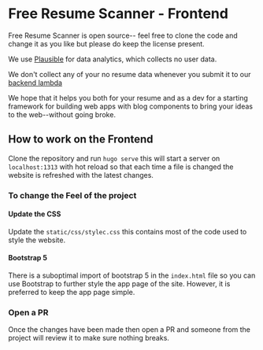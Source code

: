 # Free Resume Scanner - Frontend

Free Resume Scanner is open source-- feel free to clone the code and change it as you like but please do keep the license present.

We use [Plausible](https://plausible.io) for data analytics, which collects no user data.

We don't collect any of your no resume data whenever you submit it to our [backend lambda](https://github.com/toul-codes/free-resume-scanner-review-api)

We hope that it helps you both for your resume and as a dev for a starting framework for building web apps with blog 
components to bring your ideas to the web--without going broke.

## How to work on the Frontend 

Clone the repository and run `hugo serve` this will start a server on `localhost:1313` with hot reload so that each time
a file is changed the website is refreshed with the latest changes.

### To change the Feel of the project 

#### Update the CSS
Update the `static/css/stylec.css` this contains most of the code used to style the website.

#### Bootstrap 5

There is a suboptimal import of bootstrap 5 in the `index.html` file so you can use Bootstrap to further style the app 
page of the site. However, it is preferred to keep the app page simple.

### Open a PR

Once the changes have been made then open a PR and someone from the project will review it to make sure nothing breaks.
